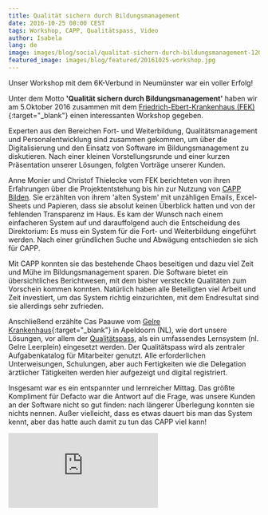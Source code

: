 ```yaml
---
title: Qualität sichern durch Bildungsmanagement
date: 2016-10-25 08:00 CEST
tags: Workshop, CAPP, Qualitätspass, Video
author: Isabela
lang: de
image: images/blog/social/qualitat-sichern-durch-bildungsmanagement-1200x630.png
featured_image: images/blog/featured/20161025-workshop.jpg
---
```


Unser Workshop mit dem 6K-Verbund in Neumünster war ein voller Erfolg!

Unter dem Motto **'Qualität sichern durch Bildungsmanagement'** haben wir am 5.Oktober 2016 zusammen mit dem [Friedrich-Ebert-Krankenhaus (FEK)](http://www.friedrich-ebert-krankenhaus.de/){:target="_blank"} einen interessanten Workshop gegeben.

Experten aus den Bereichen Fort- und Weiterbildung, Qualitätsmanagement und Personalentwicklung sind zusammen gekommen, um über die Digitalisierung und den Einsatz von Software im Bildungsmanagement zu diskutieren. Nach einer kleinen Vorstellungsrunde und einer kurzen Präsentation unserer Lösungen, folgten Vorträge unserer Kunden.

Anne Monier und Christof Thielecke vom FEK berichteten von ihren Erfahrungen über die Projektentstehung bis hin zur Nutzung von [CAPP Bilden](/capp-bilden/). Sie erzählten von ihrem 'alten System' mit unzähligen Emails, Excel-Sheets und Papieren, dass sie absolut keinen Überblick hatten und von der fehlenden Transparenz im Haus. Es kam der Wunsch nach einem einfacheren System auf und darauffolgend auch die Entscheidung des Direktorium: Es muss ein System für die Fort- und Weiterbildung eingeführt werden. Nach einer gründlichen Suche und Abwägung entschieden sie sich für CAPP.

Mit CAPP konnten sie das bestehende Chaos beseitigen und dazu viel Zeit und Mühe im Bildungsmanagement sparen. Die Software bietet ein übersichtliches Berichtwesen, mit dem bisher versteckte Qualitäten zum Vorschein kommen konnten. Natürlich haben alle Beteiligten viel Arbeit und Zeit investiert, um das System richtig einzurichten, mit dem Endresultat sind sie allerdings sehr zufrieden.

Anschließend erzählte Cas Paauwe vom [Gelre Krankenhaus](https://www.gelreziekenhuizen.nl/Gelreziekenhuizen){:target="_blank"} in Apeldoorn (NL), wie dort unsere Lösungen, vor allem der [Qualitätspass](/qualitatspass/), als ein umfassendes Lernsystem (nl. Gelre Leerplein) eingesetzt werden. Der Qualitätspass wird als zentraler Aufgabenkatalog für Mitarbeiter genutzt. Alle erforderlichen Unterweisungen, Schulungen, aber auch Fertigkeiten wie die Delegation ärztlicher Tätigkeiten werden hier aufgezeigt und digital registriert.

Insgesamt war es ein entspannter und lernreicher Mittag. Das größte Kompliment für Defacto war die Antwort auf die Frage, was unsere Kunden an der Software nicht so gut finden: nach längerer Überlegung konnten sie nichts nennen. Außer vielleicht, dass es etwas dauert bis man das System kennt, aber das hatte auch damit zu tun das CAPP viel kann!

<iframe src="https://www.youtube.com/embed/UTq90cLCMxQ?rel=0" frameborder="0" allowfullscreen></iframe>
